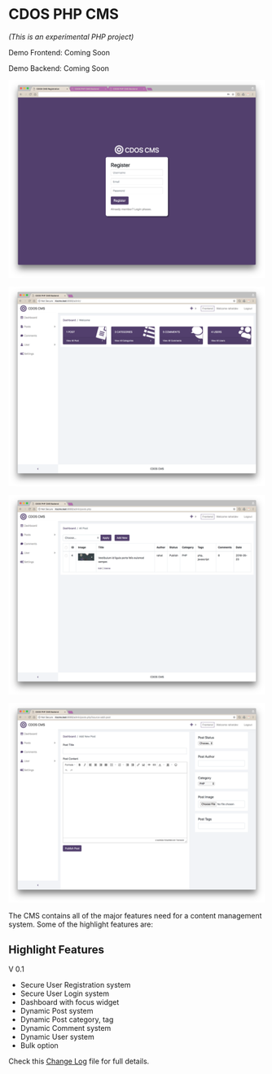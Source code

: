 # CDOS PHP CMS

*_(This is an experimental PHP project)_*

Demo Frontend: Coming Soon

Demo Backend: Coming Soon

![Registration Page](screenshots/cdos-reg.png)

![Dashboard](screenshots/cdos-dashboard.png)

![Preview All Post](screenshots/cdos-all-post.png)

![Add New Post](screenshots/cdos-add-page.png)

The CMS contains all of the major features need for a content management system. Some of the highlight features are:

## Highlight Features

V 0.1

* Secure User Registration system
* Secure User Login system
* Dashboard with focus widget
* Dynamic Post system
* Dynamic Post category, tag
* Dynamic Comment system
* Dynamic User system
* Bulk option

Check this [Change Log](change-log.txt) file for full details.